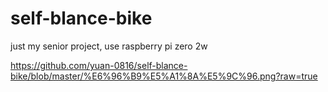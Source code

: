 # self-blance-bike
just my senior project, use raspberry pi zero 2w


https://github.com/yuan-0816/self-blance-bike/blob/master/%E6%96%B9%E5%A1%8A%E5%9C%96.png?raw=true
